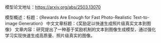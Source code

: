 模型论文地址：https://arxiv.org/abs/2503.13070

模型概述：标题：《Rewards Are Enough for Fast Photo-Realistic Text-to-image Generation》
中文文章标题：《奖励足以快速生成照片级真实文本到图像》
文章内容：研究提出了一种基于奖励机制的文本到图像生成模型，通过强化学习实现快速生成高质量、照片级真实的图像。

